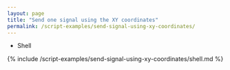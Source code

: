 ```yaml
---
layout: page
title: "Send one signal using the XY coordinates"
permalink: /script-examples/send-signal-using-xy-coordinates/
---
```


<ul class="tabs__top-bar">
    <li class="tab-link" data-tab="tab-install-shell">Shell</li>    
</ul>

<div id="tab-install-shell" class="tabs__content" markdown="1">
{% include /script-examples/send-signal-using-xy-coordinates/shell.md %}
</div>